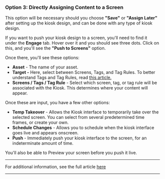 ### Option 3: Directly Assigning Content to a Screen

This option will be necessary should you choose **"Save"** or **"Assign Later"** after setting up the kiosk design, and can be done with any type of kiosk design.



If you want to push your kiosk design to a screen, you'll need to find it under the **Engage** tab. Hover over it and you should see three dots. Click on this, and you'll see the **"Push to Screens"** option.



Once there, you'll see these options:



  * **Asset** \- The name of your asset.
  * **Target -** Here, select between Screens, Tags, and Tag Rules. To better understand Tags and Tag Rules, read [this article.](https://support.optisigns.com/hc/en-us/articles/20879903340947-How-to-Use-Content-Tags-in-The-Playlist)
  * **Screens / Tags / Tag Rule** \- Select which screen, tag, or tag rule will be associated with the Kiosk. This determines where your content will appear.



Once these are input, you have a few other options:

  * **Temp Takeover** \- Allows the Kiosk interface to temporarily take over the selected screen. You can select from several predetermined time frames, or create your own.
  * **Schedule Changes** \- Allows you to schedule when the kiosk interface goes live and appears onscreen.
  * **Push** \- Immediately push your kiosk interface to the screen, for an indeterminate amount of time.



You'll also be able to Preview your screen before you push it live.

* * *

For additional information, see the full article [here](https://support.optisigns.com/hc/en-us/articles/31449657955347)

---
